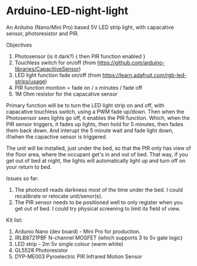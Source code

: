 # Arduino-LED-night-light

An Arduino (Nano/Mini Pro) based 5V LED strip light, with capacative sensor, photoresistor and PIR.

Objectives

1. Photosensor (is it dark?) { then PIR function enabled }
2. Touchless switch for on/off (from https://github.com/arduino-libraries/CapacitiveSensor)
3. LED light function fade on/off (from https://learn.adafruit.com/rgb-led-strips/usage)
4. PIR function montion = fade on / x minutes / fade off
5. 1M Ohm resistor for the capacative sensor
 
Primary function will be to turn the LED light strip on and off, with capacative touchless switch, using a PWM fade up/down.
        Then when the Photosensor sees lights go off, it enables the PIR function.
        Which, when the PIR sensor triggers, it fades up lights, then hold for 5 minutes, then fades them back down.
        And interupt the 5 minute wait and fade light down, if/when the capactive sensor is triggered.
        

The unit will be installed, just under the bed, so that the PIR only has view of the floor area, where the occupant get's in and out of bed.
That way, if you get out of bed at night, the lights will automatically light up and turn off on your return to bed. 

Issues so far:

1. The photocell reads darkness most of the time under the bed. I could recalibrate or relocate unit/senor(s).
2. The PIR sensor needs to be positioned well to only register when you get out of bed. I could try physical screening to limit its field of view.

Kit list:

1. Ardunio Nano (dev board) - Mini Pro for production.
2. IRLB8721PBF N-channel MOSFET (which supports 3 to 5v gate logic)
3. LED strip - 2m 5v single colour (warm white)
4. GL5528 Photoresistor
5. DYP-ME003 Pyroelectric PIR Infrared Motion Sensor

